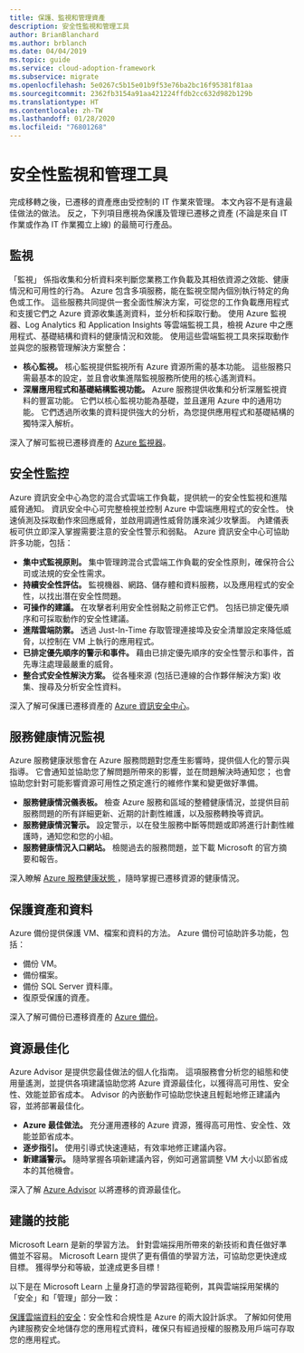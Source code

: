 ```yaml
---
title: 保護、監視和管理資產
description: 安全性監視和管理工具
author: BrianBlanchard
ms.author: brblanch
ms.date: 04/04/2019
ms.topic: guide
ms.service: cloud-adoption-framework
ms.subservice: migrate
ms.openlocfilehash: 5e0267c5b15e01b9f53e76ba2bc16f95381f81aa
ms.sourcegitcommit: 2362fb3154a91aa421224ffdb2cc632d982b129b
ms.translationtype: HT
ms.contentlocale: zh-TW
ms.lasthandoff: 01/28/2020
ms.locfileid: "76801268"
---
```

# <a name="secure-monitoring-and-management-tools"></a>安全性監視和管理工具

完成移轉之後，已遷移的資產應由受控制的 IT 作業來管理。 本文內容不是有違最佳做法的做法。 反之，下列項目應視為保護及管理已遷移之資產 (不論是來自 IT 作業或作為 IT 作業獨立上線) 的最簡可行產品。

## <a name="monitoring"></a>監視

「監視」  係指收集和分析資料來判斷您業務工作負載及其相依資源之效能、健康情況和可用性的行為。 Azure 包含多項服務，能在監視空間內個別執行特定的角色或工作。 這些服務共同提供一套全面性解決方案，可從您的工作負載應用程式和支援它們之 Azure 資源收集遙測資料，並分析和採取行動。 使用 Azure 監視器、Log Analytics 和 Application Insights 等雲端監視工具，檢視 Azure 中之應用程式、基礎結構和資料的健康情況和效能。 使用這些雲端監視工具來採取動作並與您的服務管理解決方案整合：

- **核心監視。** 核心監視提供監視所有 Azure 資源所需的基本功能。 這些服務只需最基本的設定，並且會收集進階監視服務所使用的核心遙測資料。
- **深層應用程式和基礎結構監視功能。** Azure 服務提供收集和分析深層監視資料的豐富功能。 它們以核心監視功能為基礎，並且運用 Azure 中的通用功能。 它們透過所收集的資料提供強大的分析，為您提供應用程式和基礎結構的獨特深入解析。

深入了解可監視已遷移資產的 [Azure 監視器](https://docs.microsoft.com/azure/azure-monitor/overview)。

## <a name="security-monitoring"></a>安全性監控

Azure 資訊安全中心為您的混合式雲端工作負載，提供統一的安全性監視和進階威脅通知。 資訊安全中心可完整檢視並控制 Azure 中雲端應用程式的安全性。 快速偵測及採取動作來回應威脅，並啟用調適性威脅防護來減少攻擊面。 內建儀表板可供立即深入掌握需要注意的安全性警示和弱點。 Azure 資訊安全中心可協助許多功能，包括：

- **集中式監視原則。** 集中管理跨混合式雲端工作負載的安全性原則，確保符合公司或法規的安全性需求。
- **持續安全性評估。** 監視機器、網路、儲存體和資料服務，以及應用程式的安全性，以找出潛在安全性問題。
- **可操作的建議。** 在攻擊者利用安全性弱點之前修正它們。 包括已排定優先順序和可採取動作的安全性建議。
- **進階雲端防禦。** 透過 Just-In-Time 存取管理連接埠及安全清單設定來降低威脅，以控制在 VM 上執行的應用程式。
- **已排定優先順序的警示和事件。** 藉由已排定優先順序的安全性警示和事件，首先專注處理最嚴重的威脅。
- **整合式安全性解決方案。** 從各種來源 (包括已連線的合作夥伴解決方案) 收集、搜尋及分析安全性資料。

深入了解可保護已遷移資產的 [Azure 資訊安全中心](https://docs.microsoft.com/azure/security-center)。

## <a name="service-health-monitoring"></a>服務健康情況監視

Azure 服務健康狀態會在 Azure 服務問題對您產生影響時，提供個人化的警示與指導。 它會通知並協助您了解問題所帶來的影響，並在問題解決時通知您； 也會協助您針對可能影響資源可用性之預定進行的維修作業和變更做好準備。

- **服務健康情況儀表板。** 檢查 Azure 服務和區域的整體健康情況，並提供目前服務問題的所有詳細更新、近期的計劃性維護，以及服務轉換等資訊。
- **服務健康情況警示。** 設定警示，以在發生服務中斷等問題或即將進行計劃性維護時，通知您和您的小組。
- **服務健康情況入口網站。** 檢閱過去的服務問題，並下載 Microsoft 的官方摘要和報告。

深入瞭解 [Azure 服務健康狀態 ](https://docs.microsoft.com/azure/service-health)，隨時掌握已遷移資源的健康情況。

## <a name="protect-assets-and-data"></a>保護資產和資料

Azure 備份提供保護 VM、檔案和資料的方法。 Azure 備份可協助許多功能，包括：

- 備份 VM。
- 備份檔案。
- 備份 SQL Server 資料庫。
- 復原受保護的資產。

深入了解可備份已遷移資產的 [Azure 備份](https://docs.microsoft.com/azure/backup)。

## <a name="optimize-resources"></a>資源最佳化

Azure Advisor 是提供您最佳做法的個人化指南。 這項服務會分析您的組態和使用量遙測，並提供各項建議協助您將 Azure 資源最佳化，以獲得高可用性、安全性、效能並節省成本。 Advisor 的內嵌動作可協助您快速且輕鬆地修正建議內容，並將部署最佳化。

- **Azure 最佳做法。** 充分運用遷移的 Azure 資源，獲得高可用性、安全性、效能並節省成本。
- **逐步指引。** 使用引導式快速連結，有效率地修正建議內容。
- **新建議警示。** 隨時掌握各項新建議內容，例如可適當調整 VM 大小以節省成本的其他機會。

深入了解 [Azure Advisor](https://docs.microsoft.com/azure/advisor/advisor-overview) 以將遷移的資源最佳化。

## <a name="suggested-skills"></a>建議的技能

Microsoft Learn 是新的學習方法。 針對雲端採用所帶來的新技術和責任做好準備並不容易。 Microsoft Learn 提供了更有價值的學習方法，可協助您更快達成目標。 獲得學分和等級，並達成更多目標！

以下是在 Microsoft Learn 上量身打造的學習路徑範例，其與雲端採用架構的「安全」和「管理」部分一致： 

[保護雲端資料的安全](https://docs.microsoft.com/learn/paths/secure-your-cloud-data/)：安全性和合規性是 Azure 的兩大設計訴求。 了解如何使用內建服務安全地儲存您的應用程式資料，確保只有經過授權的服務及用戶端可存取您的應用程式。
